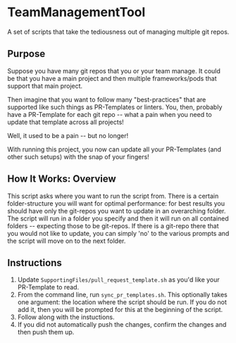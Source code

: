 # TeamManagementTool
A set of scripts that take the tediousness out of managing multiple git repos.

## Purpose
Suppose you have many git repos that you or your team manage. It could be that you have a main project and then multiple frameworks/pods that support that main project.

Then imagine that you want to follow many "best-practices" that are supported like such things as PR-Templates or linters. You, then, probably have a PR-Template for each git repo -- what a pain when you need to update that template across all projects! 

Well, it used to be a pain -- but no longer! 

With running this project, you now can update all your PR-Templates (and other such setups) with the snap of your fingers!


## How It Works: Overview
This script asks where you want to run the script from. There is a certain folder-structure you will want for optimal performance: for best results you should have only the git-repos you want to update in an overarching folder. The script will run in a folder you specify and then it will run on all contained folders -- expecting those to be git-repos. If there is a git-repo there that you would not like to update, you can simply 'no' to the various prompts and the script will move on to the next folder. 

## Instructions
1. Update `SupportingFiles/pull_request_template.sh` as you'd like your PR-Template to read.
2. From the command line, run `sync_pr_templates.sh`. This optionally takes one argument: the location where the script should be run. If you do not add it, then you will be prompted for this at the beginning of the script.
3. Follow along with the instuctions.
4. If you did not automatically push the changes, confirm the changes and then push them up.
